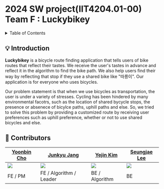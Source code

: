 
# 2024 SW project(IIT4204.01-00) Team F : Luckybikey
<details>
<summary>Table of Contents</summary>

- [2024 SW project(IIT4204.01-00) Team F : Luckybikey](#2024-SW-project(IIT4204.01-00)-Team-F-:-Luckybikey)
  - [💡 Introduction](#-introduction)
  - [🤝 Contributors](#-contributors)
 
 
</details>

## 💡 Introduction

**Luckybikey** is a bicycle route finding application that tells users of bike routes that reflect their tastes. We receive the user's tastes in advance and reflect it in the algorithm to find the bike path. We also help users find their way by reflecting that stop if they use a shared bike like "따릉이". Our application is for everyone who uses bicycles.

Our problem statement is that when we use bicycles as transportation, the user is under a variety of stresses. Cycling has been hindered by many environmental facotrs, such as the location of shared bycycle stops, the presence or absenece of bicylce paths, uphill paths and else. So, we tried to solve this problem by providing a customized route by receiving user preferences such as uphill preference, whether or not to use shared bicycles and else. 


## 🤝 Contributors

| [Yoonbin Cho](https://github.com/jjoing)                            | [Junkyu Jang](https://github.com/JoonkyuJang)                          | [Yejin Kim](https://github.com/)                       | [Seungjae Lee](https://github.com/BbiBbalkBbulk)                          |
| ----------------------------------------------------------------- | ---------------------------------------------------------------- | ----------------------------------------------------------------- | ----------------------------------------------------------------- |
| <img src="https://avatars.githubusercontent.com/u/143711988?v=4"> | <img src="https://avatars.githubusercontent.com/u/91795709?v=4"> | <img src="https://avatars.githubusercontent.com/u/69153412?v=4"> | <img src="https://avatars.githubusercontent.com/u/152205395?v=4"> |
| FE / PM                                                        | FE / Algorithm / Leader                                                     | BE / Algorithm                                                      | BE                                                          |
